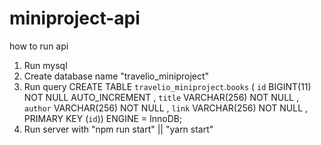 # miniproject-api

how to run api
1. Run mysql 
2. Create database name "travelio_miniproject"
3. Run query
CREATE TABLE `travelio_miniproject`.`books` ( `id` BIGINT(11) NOT NULL AUTO_INCREMENT ,
`title` VARCHAR(256) NOT NULL ,
`author` VARCHAR(256) NOT NULL ,
`link` VARCHAR(256) NOT NULL ,
PRIMARY KEY (`id`)) ENGINE = InnoDB;
4. Run server with "npm run start" || "yarn start"
